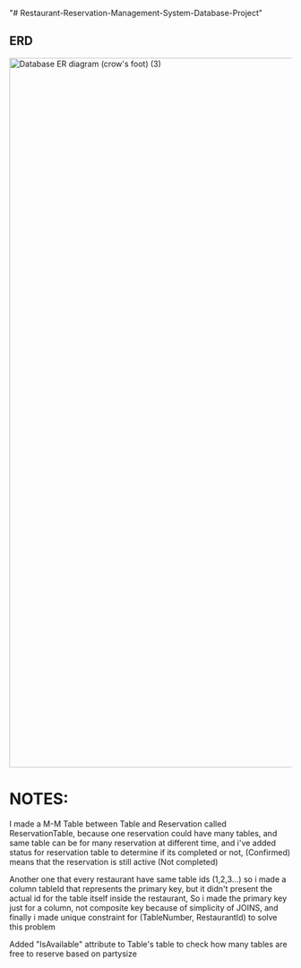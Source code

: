 "# Restaurant-Reservation-Management-System-Database-Project" 


## ERD

<img width="2380" height="1268" alt="Database ER diagram (crow's foot) (3)" src="https://github.com/user-attachments/assets/1e4725fa-0851-41f7-a2b7-86f439a5f123" />


# NOTES:
I made a M-M Table between Table and Reservation called ReservationTable, because one reservation could have many tables, and same table can be for many reservation at different time, and i've added status for reservation table to determine if its completed or not, (Confirmed) means that the reservation is still active (Not completed)

Another one that every restaurant have same table ids (1,2,3...) so i made a column tableId that represents the primary key, but it didn't present the actual id for the table itself inside the restaurant, So i made the primary key just for a column, not composite key because of simplicity of JOINS, and finally i made unique constraint for (TableNumber, RestaurantId) to solve this problem

Added "IsAvailable" attribute to Table's table to check how many tables are free to reserve based on partysize
